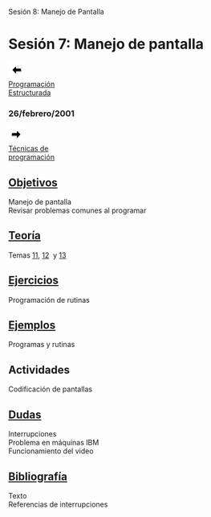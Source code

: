  Sesión 8: Manejo de Pantalla

Sesión 7: Manejo de pantalla
============================

[![Sesión Anterior](../../images/anterior.gif)  
Programación  
Estructurada](sv06.htm)

### 26/febrero/2001

[![Sesión Siguiente](../../images/sigue.gif)  
Técnicas de  
programación](sv08.htm)

[Objetivos](../Objetivos/obj07.htm)
-----------------------------------

Manejo de pantalla  
Revisar problemas comunes al programar

[Teoría](../Temas/clase11.htm#teoria)
-------------------------------------

Temas [11](../Temas/clase11.htm), [12](../Temas/clase12.htm)  y [13](../Temas/clase13.htm)

[Ejercicios](../Ejercicios/ejer09.htm)
--------------------------------------

Programación de rutinas

[Ejemplos](../Ejemplos/ejem08.htm)
----------------------------------

Programas y rutinas

Actividades
-----------

Codificación de pantallas

[Dudas](../FAQs/dudas07.htm)
----------------------------

Interrupciones  
Problema en máquinas IBM  
Funcionamiento del video

[Bibliografía](../Temas/clase11.htm#biblio)
-------------------------------------------

Texto  
Referencias de interrupciones